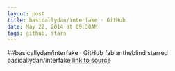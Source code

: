 ```yaml
---
layout: post
title: basicallydan/interfake · GitHub
date: May 22, 2014 at 09:30AM
tags: github, stars
---
```

##basicallydan/interfake · GitHub
fabiantheblind starred basicallydan/interfake
[link to source](http://ift.tt/182K4BU) 
